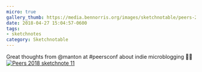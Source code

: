 ```yaml
---
micro: true
gallery_thumb: https://media.bennorris.org/images/sketchnotable/peers-2018/peers-2018-sketchnote-11.jpg
date: 2018-04-27 15:04:57-0600
tags:
- sketchnotes
category: Sketchnotable
---
```


Great thoughts from @manton at #peersconf about indie microblogging ✍🏼 [![Peers 2018 sketchnote 11](https://media.bennorris.org/images/sketchnotable/peers-2018/peers-2018-sketchnote-11.jpg)](https://media.bennorris.org/images/sketchnotable/peers-2018/peers-2018-sketchnote-11.jpg)